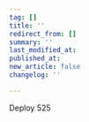 ```yaml
---
tag: []
title: ''
redirect_from: []
summary: ''
last_modified_at: 
published_at: 
new_article: false
changelog: ''

---
```

Deploy 525